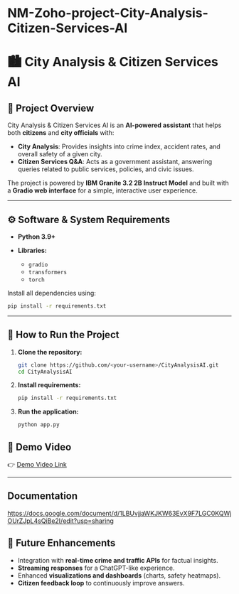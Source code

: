 # NM-Zoho-project-City-Analysis-Citizen-Services-AI

# 🏙️ City Analysis & Citizen Services AI

## 📌 Project Overview

City Analysis & Citizen Services AI is an **AI-powered assistant** that helps both **citizens** and **city officials** with:

* **City Analysis**: Provides insights into crime index, accident rates, and overall safety of a given city.
* **Citizen Services Q\&A**: Acts as a government assistant, answering queries related to public services, policies, and civic issues.

The project is powered by **IBM Granite 3.2 2B Instruct Model** and built with a **Gradio web interface** for a simple, interactive user experience.

---

## ⚙️ Software & System Requirements

* **Python 3.9+**
* **Libraries:**

  * `gradio`
  * `transformers`
  * `torch`

Install all dependencies using:

```bash
pip install -r requirements.txt
```

---

## 🚀 How to Run the Project

1. **Clone the repository:**

   ```bash
   git clone https://github.com/<your-username>/CityAnalysisAI.git
   cd CityAnalysisAI
   ```

2. **Install requirements:**

   ```bash
   pip install -r requirements.txt
   ```

3. **Run the application:**

   ```bash
   python app.py
   ```


## 🎥 Demo Video

👉 [Demo Video Link](https://drive.google.com/) 

---
## Documentation
https://docs.google.com/document/d/1LBUvjjaWKJKW63EvX9F7LGC0KQWjOUrZJpL4sQiBe2I/edit?usp=sharing


## 🔮 Future Enhancements

* Integration with **real-time crime and traffic APIs** for factual insights.
* **Streaming responses** for a ChatGPT-like experience.
* Enhanced **visualizations and dashboards** (charts, safety heatmaps).
* **Citizen feedback loop** to continuously improve answers.


